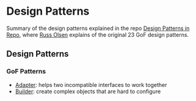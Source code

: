 # Design Patterns

Summary of the design patterns explained in the repo [Design Patterns in Repo](http://designpatternsinruby.com/), where [Russ Olsen](http://russolsen.com/) explains of the original 23 GoF design patterns. 
 
## Design Patterns  

### GoF Patterns

* [Adapter](): helps two incompatible interfaces to work together
*  [Builder](): create complex objects that are hard to configure













